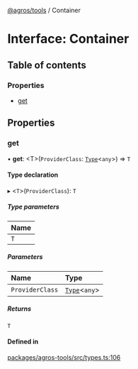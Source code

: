 [@agros/tools](../index.md) / Container

# Interface: Container

## Table of contents

### Properties

- [get](Container.md#get)

## Properties

### <a id="get" name="get"></a> get

• **get**: <T\>(`ProviderClass`: [`Type`](../index.md#type)<`any`\>) => `T`

#### Type declaration

▸ <`T`\>(`ProviderClass`): `T`

##### Type parameters

| Name |
| :------ |
| `T` |

##### Parameters

| Name | Type |
| :------ | :------ |
| `ProviderClass` | [`Type`](../index.md#type)<`any`\> |

##### Returns

`T`

#### Defined in

[packages/agros-tools/src/types.ts:106](https://github.com/agrosjs/agros/blob/98583ae/packages/agros-tools/src/types.ts#L106)
